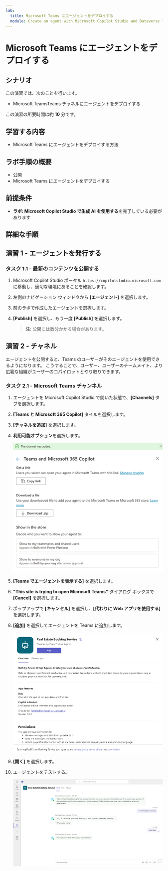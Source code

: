 ```yaml
---
lab:
  title: Microsoft Teams にエージェントをデプロイする
  module: Create an agent with Microsoft Copilot Studio and Dataverse for Teams
---
```


# Microsoft Teams にエージェントをデプロイする

## シナリオ

この演習では、次のことを行います。

- Microsoft TeamsTeams チャネルにエージェントをデプロイする

この演習の所要時間は約 **10** 分です。

## 学習する内容

- Microsoft Teams にエージェントをデプロイする方法

## ラボ手順の概要

- 公開
- Microsoft Teams にエージェントをデプロイする
  
## 前提条件

- **ラボ: Microsoft Copilot Studio で生成 AI を使用する**を完了している必要があります

## 詳細な手順

## 演習 1 - エージェントを発行する

### タスク 1.1 - 最新のコンテンツを公開する

1. Microsoft Copilot Studio ポータル `https://copilotstudio.microsoft.com` に移動し、適切な環境にあることを確認します。

1. 左側のナビゲーション ウィンドウから **[エージェント]** を選択します。

1. 前のラボで作成したエージェントを選択します。

1. **[Publish]** を選択し、もう一度 **[Publish]** を選択します。
   > **注:** 公開には数分かかる場合があります。

## 演習 2 - チャネル

エージェントを公開すると、Teams のユーザーがそのエージェントを使用できるようになります。 こうすることで、ユーザー、ユーザーのチームメイト、より広範な組織がユーザーのコパイロットとやり取りできます。

### タスク 2.1 - Microsoft Teams チャンネル

1. エージェントを Microsoft Copilot Studio で開いた状態で、**[Channels]** タブを選択します。

1. **[Teams と Microsoft 365 Copilot]** タイルを選択します。

1. **[チャネルを追加]** を選択します。

1. **利用可能オプション**を選択します。

    ![Teams チャネルの可用性オプションのスクリーンショット。](../media/teams-availability-options.png)

1. **[Teams でエージェントを表示する]** を選択します。

1. **"This site is trying to open Microsoft Teams"** ダイアログ ボックスで **[Cancel]** を選択します。

1. ポップアップで **[キャンセル]** を選択し、**[代わりに Web アプリを使用する]** を選択します。

1. **[追加]** を選択してエージェントを Teams に追加します。

    !["Add the app to Teams" ダイアログのスクリーンショット。](../media/teams-add-app.png)

1. **[開く]** を選択します。 

1. エージェントをテストする。

    ![Teams でのエージェントのスクリーンショット。](../media/teams-copilot.png)
